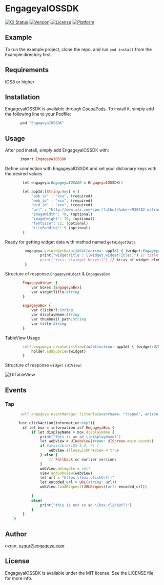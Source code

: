 # EngageyaIOSSDK

[![CI Status](http://img.shields.io/travis/ozgur/EngageyaIOSSDK.svg?style=flat)](https://travis-ci.org/ozgur/EngageyaIOSSDK)
[![Version](https://img.shields.io/cocoapods/v/EngageyaIOSSDK.svg?style=flat)](http://cocoapods.org/pods/EngageyaIOSSDK)
[![License](https://img.shields.io/cocoapods/l/EngageyaIOSSDK.svg?style=flat)](http://cocoapods.org/pods/EngageyaIOSSDK)
[![Platform](https://img.shields.io/cocoapods/p/EngageyaIOSSDK.svg?style=flat)](http://cocoapods.org/pods/EngageyaIOSSDK)

## Example

To run the example project, clone the repo, and run `pod install` from the Example directory first.

## Requirements

IOS8 or higher


## Installation

EngageyaIOSSDK is available through [CocoaPods](http://cocoapods.org). To install
it, simply add the following line to your Podfile:

```ruby
       pod "EngageyaIOSSDK"
```

## Usage

After pod install, simply add EngageyaIOSSDK with:

```ruby
       import EngageyaIOSSDK
```

Define connection with EngageyaIOSSDK and set your dictionary keys with the desired values

```ruby
        let engageya:EngageyaIOSSDK = EngageyaIOSSDK() 

        let appId:[String:Any] = [
            "pub_id" : "xxx", (required)
            "web_id" : "xxx", (required)
            "wid_id" : "xxx", (required)
            "url" : "http://www.xxx.com/spor/futbol/haber/938402-ultraslandan-tffye-cikarma", (required)
            "imageWidth": 70, (optional)
            "imageHeight": 70, (optional)
            "fontSize": 12, (optional)
            "tilePadding": 5 (optional)
        ]
```

Ready for getting widget data with method named `getWidgetData`

```ruby
         engageya.getWidgetData(idCollection: appId) { (widget:EngageyaWidget) in
                print("widgetTitle : \(widget.widgetTitle!)") // title of the widget
                print("recs: \(widget.boxes!)") // Array of widget elements 
         }
```

Structure of response `EngageyaWidget` & `EngageyaBox`

```ruby
        EngageyaWidget {
            var boxes:[EngageyaBox]
            var widgetTitle:String
        }
        
        EngageyaBox {
            var clickUrl:String
            var displayName:String
            var thumbnail_path:String
            var title:String
        }
```


TableView Usage 

```ruby 
        self.engageya.createListView(idCollection: appId) { (widget:UIView) in
            holder.addSubview(widget)
        }
```

Structure of response `widget` `(UIView)`

![UITableView](https://github.com/ozgurersil/EngageyaIOSSDK/blob/master/tableview.png?raw=true)

## Events

### Tap

```ruby
       self.engageya.eventManager.listenTo(eventName: "tapped", action: self.clickAction)
```

```ruby 
      func clickAction(information:Any?){
        if let box = information as? EngageyaBox {
            if let displayName = box.displayName {
                print("this is an ad \(displayName)")
                let webView = UIWebView(frame: UIScreen.main.bounds)
                if #available(iOS 9.0, *) {
                    webView.allowsLinkPreview = true
                } else {
                    // Fallback on earlier versions
                }
                webView.delegate = self
                view.addSubview(webView)
                let url = "https:\(box.clickUrl!)"
                let encoded_url = URL(string: url)!
                webView.loadRequest(URLRequest(url: encoded_url))
    
            }
            else{
                print("this is not an ad \(box.clickUrl)")
            }
        }
    }
```






## Author

ozgur, ozgur@engageya.com

## License

EngageyaIOSSDK is available under the MIT license. See the LICENSE file for more info.
